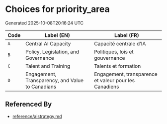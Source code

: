 # Choices for priority_area

Generated 2025-10-08T20:16:24 UTC

| Code | Label (EN) | Label (FR) |
|------|------------|------------|
| `A` | Central AI Capacity | Capacité centrale d’IA |
| `B` | Policy, Legislation, and Governance | Politiques, lois et gouvernance |
| `C` | Talent and Training | Talents et formation |
| `D` | Engagement, Transparency, and Value to Canadians | Engagement, transparence et valeur pour les Canadiens |


## Referenced By

- [reference/aistrategy.md](../reference/aistrategy.md)
